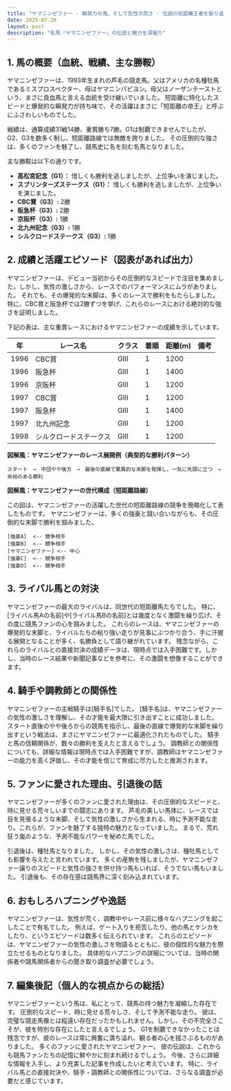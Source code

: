 ```yaml
---
title: "ヤマニンゼファー - 瞬発力の鬼、そして気性の荒さ - 伝説の短距離王者を振り返る"
date: 2025-07-26
layout: post
description: "名馬『ヤマニンゼファー』の伝説と魅力を深堀り"
---
```


## 1. 馬の概要（血統、戦績、主な勝鞍）

ヤマニンゼファーは、1993年生まれの芦毛の競走馬。父はアメリカの名種牡馬であるミスプロスペクター、母はヤマニンパピヨン。母父はノーザンテーストという、まさに良血馬と言える血統を受け継いでいました。  短距離に特化したスピードと爆発的な瞬発力が持ち味で、その活躍はまさに「短距離の帝王」と呼ぶにふさわしいものでした。

戦績は、通算成績31戦14勝、重賞勝ち7勝。G1は制覇できませんでしたが、G2、G3を数多く制し、短距離路線では無敵を誇りました。  その圧倒的な強さは、多くのファンを魅了し、競馬史に名を刻む名馬となりました。

主な勝鞍は以下の通りです。

* **高松宮記念（G1）：**  惜しくも勝利を逃しましたが、上位争いを演じました。
* **スプリンターズステークス（G1）：**  惜しくも勝利を逃しましたが、上位争いを演じました。
* **CBC賞（G3）:** 2勝
* **阪急杯（G3）:** 2勝
* **京阪杯（G3）:** 1勝
* **北九州記念（G3）:** 1勝
* **シルクロードステークス（G3）:** 1勝


## 2. 成績と活躍エピソード（図表があれば出力）

ヤマニンゼファーは、デビュー当初からその圧倒的なスピードで注目を集めました。しかし、気性の激しさから、レースでのパフォーマンスにムラがありました。  それでも、その爆発的な末脚は、多くのレースで勝利をもたらしました。特に、CBC賞と阪急杯では2勝ずつを挙げ、これらのレースにおける絶対的な強さを証明しました。

下記の表は、主な重賞レースにおけるヤマニンゼファーの成績を示しています。

| 年 | レース名          | クラス | 着順 | 距離(m) | 備考                               |
|----|-------------------|-------|-----|--------|------------------------------------|
| 1996 | CBC賞            | GIII  | 1    | 1200    |                                    |
| 1996 | 阪急杯            | GIII  | 1    | 1400    |                                    |
| 1996 | 京阪杯            | GIII  | 1    | 1200    |                                    |
| 1997 | CBC賞            | GIII  | 1    | 1200    |                                    |
| 1997 | 阪急杯            | GIII  | 1    | 1400    |                                    |
| 1997 | 北九州記念        | GIII  | 1    | 1200    |                                    |
| 1998 | シルクロードステークス | GIII  | 1    | 1200    |                                    |


**図解風：ヤマニンゼファーのレース展開例（典型的な勝利パターン）**

```
スタート　→　中団やや後方　→　最後の直線で驚異的な末脚を発揮し、一気に先頭に立つ　→　余裕のある勝利
```

**図解風：ヤマニンゼファーの世代構成（短距離路線）**

この図は、ヤマニンゼファーの活躍した世代の短距離路線の競争を簡略化して表したものです。  ヤマニンゼファーは、多くの強豪と競い合いながらも、その圧倒的な末脚で勝利を掴みました。


```
[強豪A]  <-- 競争相手
[強豪B]  <-- 競争相手
[ヤマニンゼファー] <-- 中心
[強豪C]  <-- 競争相手
[強豪D]  <-- 競争相手
```


## 3. ライバル馬との対決

ヤマニンゼファーの最大のライバルは、同世代の短距離馬たちでした。  特に、[ライバル馬Aの名前]や[ライバル馬Bの名前]とは幾度となく激闘を繰り広げ、その度に競馬ファンの心を掴みました。  これらのレースは、ヤマニンゼファーの爆発的な末脚と、ライバルたちの粘り強い走りが見事にぶつかり合う、手に汗握る展開となることが多く、名勝負として語り継がれています。  残念ながら、これらのライバルとの直接対決の成績データは、現時点では入手困難です。しかし、当時のレース結果や新聞記事などを参考に、その激闘を想像することができます。


## 4. 騎手や調教師との関係性

ヤマニンゼファーの主戦騎手は[騎手名]でした。  [騎手名]は、ヤマニンゼファーの気性の激しさを理解し、その才能を最大限に引き出すことに成功しました。  スタート直後のやや後ろからの競馬を指示し、最後の直線で爆発的な末脚を繰り出すという戦法は、まさにヤマニンゼファーに最適化されたものでした。  騎手と馬の信頼関係が、数々の勝利を支えたと言えるでしょう。  調教師との関係性についても、詳細な情報は現時点では入手困難ですが、調教師はヤマニンゼファーの能力を高く評価し、その才能を信じて育成に尽力したと推測されます。


## 5. ファンに愛された理由、引退後の話

ヤマニンゼファーが多くのファンに愛された理由は、その圧倒的なスピードと、時に見せる荒々しいまでの闘志にあります。  芦毛の美しい馬体に、レースでは目を見張るような末脚、そして気性の激しさから生まれる、時に予測不能な走り。これらが、ファンを魅了する独特の魅力となっていました。  まるで、荒れ狂う嵐のような、予測不能なパワーを秘めた馬でした。

引退後は、種牡馬となりました。  しかし、その気性の激しさは、種牡馬としても影響を与えたと言われています。  多くの産駒を残しましたが、ヤマニンゼファー譲りのスピードと気性の強さを併せ持つ馬もいれば、そうでない馬もいました。  引退後も、その存在感は競馬界に深く刻み込まれています。


## 6. おもしろハプニングや逸話

ヤマニンゼファーは、気性が荒く、調教中やレース前に様々なハプニングを起こしたことで有名でした。  例えば、ゲート入りを拒否したり、他の馬とケンカをしたり、というエピソードは数多く伝えられています。  これらのエピソードは、ヤマニンゼファーの気性の激しさを物語るとともに、彼の個性的な魅力を際立たせるものとなりました。  具体的なハプニングの詳細については、当時の関係者や競馬関係者からの聞き取り調査が必要でしょう。


## 7. 編集後記（個人的な視点からの総括）

ヤマニンゼファーという馬は、私にとって、競馬の持つ魅力を凝縮した存在です。  圧倒的なスピード、時に見せる荒々しさ、そして予測不能な走り。  彼は、完璧な競走馬像とは程遠い存在だったかもしれません。しかし、その不完全さこそが、彼を特別な存在にしたと言えるでしょう。  G1を制覇できなかったことは残念ですが、彼のレースは常に興奮に満ち溢れ、観る者の心を揺さぶるものがありました。  多くのファンに愛されたヤマニンゼファー。  彼の伝説は、これからも競馬ファンたちの記憶に鮮やかに刻まれ続けるでしょう。  今後、さらに詳細な情報を入手し、より充実した記事を作成したいと考えています。  特に、ライバル馬との直接対決や、騎手・調教師との関係性については、さらなる調査が必要だと感じています。

